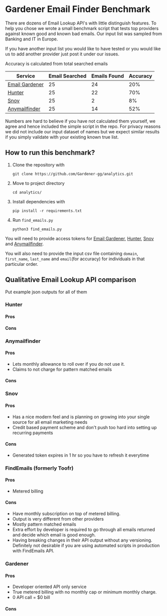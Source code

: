 # Gardener Email Finder Benchmark

There are dozens of Email Lookup API's with little distinguish features. To help you chose we wrote a small benchmark script that tests top providers against known good and known bad emails. Our input list was sampled from Banking and IT in Europe. 

If you have another input list you would like to have tested or you would like us to add another provider just post it under our issues. 

Accuracy is calculated from total searched emails

| Service | Email Searched | Emails Found | Accuracy |
|---------|----------------|--------------|----------|
|[Email Gardener](https://gardener.gg) | 25 | 24 | 20% |
|[Hunter](https://hunter.io) | 25 | 22 | 70% |
|[Snov](https://snov.io) | 25 | 2 | 8% |
|[Anymailfinder](https://anymailfinder.com) | 25 | 14 | 52% |

Numbers are hard to believe if you have not calculated them yourself, we agree and hence included the simple script in the repo. For privacy reasons we did not include our input dataset of names but we expect similar results if you simply validate with your existing known true list. 


## How to run this benchmark?

1. Clone the repository with 
    ```
    git clone https://github.com/Gardener-gg/analytics.git
    ```

2. Move to project directory
    ```
    cd analytics/
    ```

3. Install dependencies with
    ```
    pip install -r requirements.txt
    ```

4. Run `find_emails.py`
    ```
    python3 find_emails.py
    ```
You will need to provide access tokens for [Email Gardener](https://gardener.gg), [Hunter](https://hunter.io), [Snov](https://snov.io) and [Anymailfinder](https://anymailfinder.com).

You will also need to provide the input csv file containing `domain`, `first_name`, `last_name` and `email`(for accuracy) for individuals in that particular order.


## Qualitative Email Lookup API comparison

Put example json outputs for all of them

### Hunter
#### Pros
#### Cons

### Anymailfinder
#### Pros
- Lets monthly allowance to roll over if you do not use it.
- Claims to not charge for pattern matched emails
#### Cons

### Snov
#### Pros
- Has a nice modern feel and is planning on growing into your single source for all email marketing needs
- Credit based payment scheme and don't push too hard into setting up recurring payments
#### Cons
- Generated token expires in 1 hr so you have to refresh it everytime

### FindEmails (formerly Toofr)
#### Pros
- Metered billing
#### Cons
- Have monthly subscription on top of metered billing.
- Output is very different from other providers
- Mostly pattern matched emails
- Extra effort by developer is required to go through all emails returned and decide which email is good enough.
- Having breaking changes in their API output without any versioning. Definitely not desirable if you are using automated scripts in production with FindEmails API.

### Gardener
#### Pros
- Developer oriented API only service
- True metered billing with no monthly cap or minimum monthly charge.
- 0 API call = $0 bill
#### Cons 
